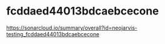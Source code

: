 # fcddaed44013bdcaebcecone
https://sonarcloud.io/summary/overall?id=neojarvis-testing_fcddaed44013bdcaebcecone
